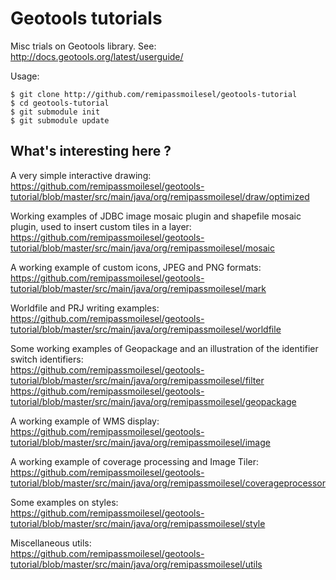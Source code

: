 # Geotools tutorials

Misc trials on Geotools library. See: http://docs.geotools.org/latest/userguide/

Usage:

    $ git clone http://github.com/remipassmoilesel/geotools-tutorial
    $ cd geotools-tutorial
    $ git submodule init
    $ git submodule update

## What's interesting here ?

A very simple interactive drawing:   
https://github.com/remipassmoilesel/geotools-tutorial/blob/master/src/main/java/org/remipassmoilesel/draw/optimized   

Working examples of JDBC image mosaic plugin and shapefile mosaic plugin, used to insert custom tiles in a layer:   
https://github.com/remipassmoilesel/geotools-tutorial/blob/master/src/main/java/org/remipassmoilesel/mosaic   

A working example of custom icons, JPEG and PNG formats:   
https://github.com/remipassmoilesel/geotools-tutorial/blob/master/src/main/java/org/remipassmoilesel/mark      

Worldfile and PRJ writing examples:   
https://github.com/remipassmoilesel/geotools-tutorial/blob/master/src/main/java/org/remipassmoilesel/worldfile      

Some working examples of Geopackage and an illustration of the identifier switch identifiers:   
https://github.com/remipassmoilesel/geotools-tutorial/blob/master/src/main/java/org/remipassmoilesel/filter   
https://github.com/remipassmoilesel/geotools-tutorial/blob/master/src/main/java/org/remipassmoilesel/geopackage   

A working example of WMS display:   
https://github.com/remipassmoilesel/geotools-tutorial/blob/master/src/main/java/org/remipassmoilesel/image   

A working example of coverage processing and Image Tiler:   
https://github.com/remipassmoilesel/geotools-tutorial/blob/master/src/main/java/org/remipassmoilesel/coverageprocessor   

Some examples on styles:   
https://github.com/remipassmoilesel/geotools-tutorial/blob/master/src/main/java/org/remipassmoilesel/style   

Miscellaneous utils:   
https://github.com/remipassmoilesel/geotools-tutorial/blob/master/src/main/java/org/remipassmoilesel/utils   

